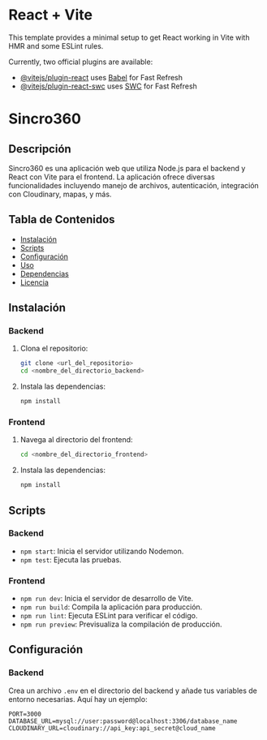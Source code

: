 # React + Vite

This template provides a minimal setup to get React working in Vite with HMR and some ESLint rules.

Currently, two official plugins are available:

- [@vitejs/plugin-react](https://github.com/vitejs/vite-plugin-react/blob/main/packages/plugin-react/README.md) uses [Babel](https://babeljs.io/) for Fast Refresh
- [@vitejs/plugin-react-swc](https://github.com/vitejs/vite-plugin-react-swc) uses [SWC](https://swc.rs/) for Fast Refresh

# Sincro360

## Descripción

Sincro360 es una aplicación web que utiliza Node.js para el backend y React con Vite para el frontend. La aplicación ofrece diversas funcionalidades incluyendo manejo de archivos, autenticación, integración con Cloudinary, mapas, y más.

## Tabla de Contenidos

- [Instalación](#instalación)
- [Scripts](#scripts)
- [Configuración](#configuración)
- [Uso](#uso)
- [Dependencias](#dependencias)
- [Licencia](#licencia)

## Instalación

### Backend

1. Clona el repositorio:
    ```bash
    git clone <url_del_repositorio>
    cd <nombre_del_directorio_backend>
    ```

2. Instala las dependencias:
    ```bash
    npm install
    ```

### Frontend

1. Navega al directorio del frontend:
    ```bash
    cd <nombre_del_directorio_frontend>
    ```

2. Instala las dependencias:
    ```bash
    npm install
    ```

## Scripts

### Backend

- `npm start`: Inicia el servidor utilizando Nodemon.
- `npm test`: Ejecuta las pruebas.

### Frontend

- `npm run dev`: Inicia el servidor de desarrollo de Vite.
- `npm run build`: Compila la aplicación para producción.
- `npm run lint`: Ejecuta ESLint para verificar el código.
- `npm run preview`: Previsualiza la compilación de producción.

## Configuración

### Backend

Crea un archivo `.env` en el directorio del backend y añade tus variables de entorno necesarias. Aquí hay un ejemplo:

```env
PORT=3000
DATABASE_URL=mysql://user:password@localhost:3306/database_name
CLOUDINARY_URL=cloudinary://api_key:api_secret@cloud_name
